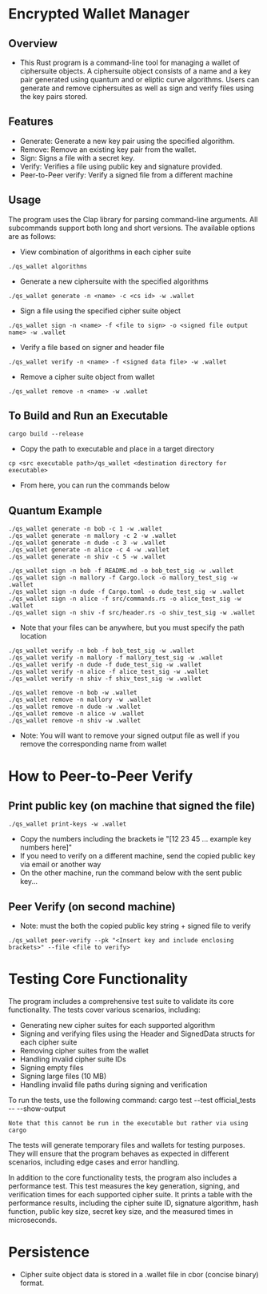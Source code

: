 # Encrypted Wallet Manager

## Overview
- This Rust program is a command-line tool for managing a wallet of ciphersuite objects. A ciphersuite object consists of a name and a key pair generated using quantum and or eliptic curve algorithms. Users can generate and remove ciphersuites as well as sign and verify files using the key pairs stored.

## Features
- Generate: Generate a new key pair using the specified algorithm.
- Remove: Remove an existing key pair from the wallet.
- Sign: Signs a file with a secret key.
- Verify: Verifies a file using public key and signature provided.
- Peer-to-Peer verify: Verify a signed file from a different machine


## Usage
The program uses the Clap library for parsing command-line arguments. All subcommands support both long and short versions. The available options are as follows:

* View combination of algorithms in each cipher suite
```
./qs_wallet algorithms
```

* Generate a new ciphersuite with the specified algorithms
```
./qs_wallet generate -n <name> -c <cs id> -w .wallet
```

* Sign a file using the specified cipher suite object
```
./qs_wallet sign -n <name> -f <file to sign> -o <signed file output name> -w .wallet
```

* Verify a file based on signer and header file
```
./qs_wallet verify -n <name> -f <signed data file> -w .wallet
```

* Remove a cipher suite object from wallet
```
./qs_wallet remove -n <name> -w .wallet
```

## To Build and Run an Executable
```
cargo build --release
```
* Copy the path to executable and place in a target directory
```
cp <src executable path>/qs_wallet <destination directory for executable>
```

* From here, you can run the commands below

## Quantum Example
```
./qs_wallet generate -n bob -c 1 -w .wallet
./qs_wallet generate -n mallory -c 2 -w .wallet
./qs_wallet generate -n dude -c 3 -w .wallet
./qs_wallet generate -n alice -c 4 -w .wallet
./qs_wallet generate -n shiv -c 5 -w .wallet
```
```
./qs_wallet sign -n bob -f README.md -o bob_test_sig -w .wallet
./qs_wallet sign -n mallory -f Cargo.lock -o mallory_test_sig -w .wallet
./qs_wallet sign -n dude -f Cargo.toml -o dude_test_sig -w .wallet
./qs_wallet sign -n alice -f src/commands.rs -o alice_test_sig -w .wallet
./qs_wallet sign -n shiv -f src/header.rs -o shiv_test_sig -w .wallet
```
* Note that your files can be anywhere, but you must specify the path location 

```
./qs_wallet verify -n bob -f bob_test_sig -w .wallet
./qs_wallet verify -n mallory -f mallory_test_sig -w .wallet
./qs_wallet verify -n dude -f dude_test_sig -w .wallet
./qs_wallet verify -n alice -f alice_test_sig -w .wallet
./qs_wallet verify -n shiv -f shiv_test_sig -w .wallet
```
```
./qs_wallet remove -n bob -w .wallet
./qs_wallet remove -n mallory -w .wallet
./qs_wallet remove -n dude -w .wallet
./qs_wallet remove -n alice -w .wallet
./qs_wallet remove -n shiv -w .wallet
```
* Note: You will want to remove your signed output file as well if you remove the corresponding name from wallet

# How to Peer-to-Peer Verify
## Print public key (on machine that signed the file)
```
./qs_wallet print-keys -w .wallet
```
* Copy the numbers including the brackets ie "[12 23 45 ... example key numbers here]"
* If you need to verify on a different machine, send the copied public key via email or another way
* On the other machine, run the command below with the sent public key...

## Peer Verify (on second machine)
* Note: must the both the copied public key string + signed file to verify
```
./qs_wallet peer-verify --pk "<Insert key and include enclosing brackets>" --file <file to verify>
```

# Testing Core Functionality
The program includes a comprehensive test suite to validate its core functionality. The tests cover various scenarios, including:

- Generating new cipher suites for each supported algorithm
- Signing and verifying files using the Header and SignedData structs for each cipher suite
- Removing cipher suites from the wallet
- Handling invalid cipher suite IDs
- Signing empty files
- Signing large files (10 MB)
- Handling invalid file paths during signing and verification

To run the tests, use the following command:
cargo test --test official_tests -- --show-output  
``` 
Note that this cannot be run in the executable but rather via using cargo
``` 
The tests will generate temporary files and wallets for testing purposes. They will ensure that the program behaves as expected in different scenarios, including edge cases and error handling.

In addition to the core functionality tests, the program also includes a performance test. This test measures the key generation, signing, and verification times for each supported cipher suite. It prints a table with the performance results, including the cipher suite ID, signature algorithm, hash function, public key size, secret key size, and the measured times in microseconds.

# Persistence
- Cipher suite object data is stored in a .wallet file in cbor (concise binary) format. 
